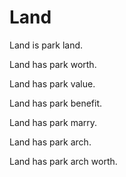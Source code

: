 # Land

Land is park land. 

Land has park worth. 

Land has park value. 

Land has park benefit. 

Land has park marry. 

Land has park arch. 

Land has park arch worth. 
